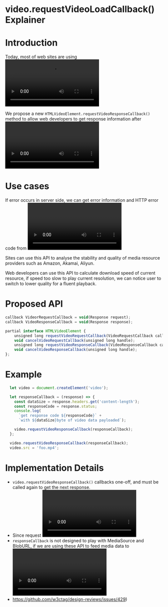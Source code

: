 # video.requestVideoLoadCallback() Explainer

# Introduction
Today,  most of web sites are using <video src="{file address}"> for media playback, but there is no easy way to access to response information such as video data, HTTP code, error details and so on.

We propose a new `HTMLVideoElement.requestVideoResponseCallback()` method to allow web developers to get response information after <video> sent request to server.


# Use cases

If error occurs in server side, we can get error information and HTTP error code from <video> (e.g., HTTP Code 500 for server internal error). 

Sites can use this API to analyse the stability and quality of media resource providers such as Amazon, Akamai, Aliyun.

Web developers can use this API to calculate download speed of current resource, if speed too slow to play current resolution, we can notice user to switch to lower quality for a fluent playback.




# Proposed API

```Javascript
callback VideorRequestCallback = void(Response request);
callback VideoResponseCallback = void(Response response);

partial interface HTMLVideoElement {
    unsigned long requestVideoRequestCallback(VideoRequestCallback callback);
    void cancelVideoRequestCallback(unsigned long handle);
    unsigned long requestVideoResponseCallback(VideoResponseCallback callback);
    void cancelVideoResponseCallback(unsigned long handle);
};
```


# Example

```Javascript
  let video = document.createElement('video');

  let responseCallback = (response) => {
    const dataSize = response.headers.get('content-length');
    const responseCode = response.status;
    console.log(
      `get response code ${responseCode}` +
      `with ${dataSize}byte of video data payloaded`);

    video.requestVideoResponseCallback(responseCallback);
  };

  video.requestVideoResponseCallback(responseCallback);
  video.src = 'foo.mp4';
```



# Implementation Details

* `video.requestVideoResponseCallback()` callbacks one-off, and must be called again to get the next response.
* Since request <video> send would some times have client side error occurs, for example network error. In that case, `responseCallback` won't be triggered
* `responseCallback` is not designed to play with MediaSource and BlobURL, if we are using these API to feed media data to <video> `responseCallback` won't be triggered
* https://github.com/w3ctag/design-reviews/issues/429)